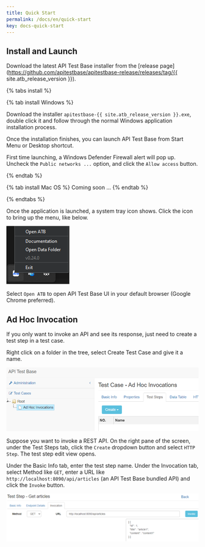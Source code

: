 ```yaml
---
title: Quick Start
permalink: /docs/en/quick-start
key: docs-quick-start
---
```

## Install and Launch
Download the latest API Test Base installer from the [release page](https://github.com/apitestbase/apitestbase-release/releases/tag/{{ site.atb_release_version }}).

{% tabs install %}

{% tab install Windows %}

Download the installer `apitestbase-{{ site.atb_release_version }}.exe`, double click it and follow through the normal Windows application installation process.

Once the installation finishes, you can launch API Test Base from Start Menu or Desktop shortcut.

First time launching, a Windows Defender Firewall alert will pop up. Uncheck the `Public networks ...` option, and click the `Allow access` button.

{% endtab %}

{% tab install Mac OS %}
Coming soon ...
{% endtab %}

{% endtabs %}

Once the application is launched, a system tray icon shows. Click the icon to bring up the menu, like below.

![System Tray Menu](../../screenshots/install-and-launch/system-tray-menu.png)

Select `Open ATB` to open API Test Base UI in your default browser (Google Chrome preferred).

## Ad Hoc Invocation
If you only want to invoke an API and see its response, just need to create a test step in a test case.

Right click on a folder in the tree, select Create Test Case and give it a name.

![New Ad Hoc Test Case](../../screenshots/basic-use/new-ad-hoc-test-case.png)

Suppose you want to invoke a REST API. On the right pane of the screen, under the Test Steps tab, click the `Create` dropdown button and select `HTTP Step`. The test step edit view opens.

Under the Basic Info tab, enter the test step name. Under the Invocation tab, select Method like `GET`, enter a URL like `http://localhost:8090/api/articles` (an API Test Base bundled API) and click the `Invoke` button.

![Ad Hoc HTTP Invocation](../../screenshots/basic-use/ad-hoc-http-invocation.png)